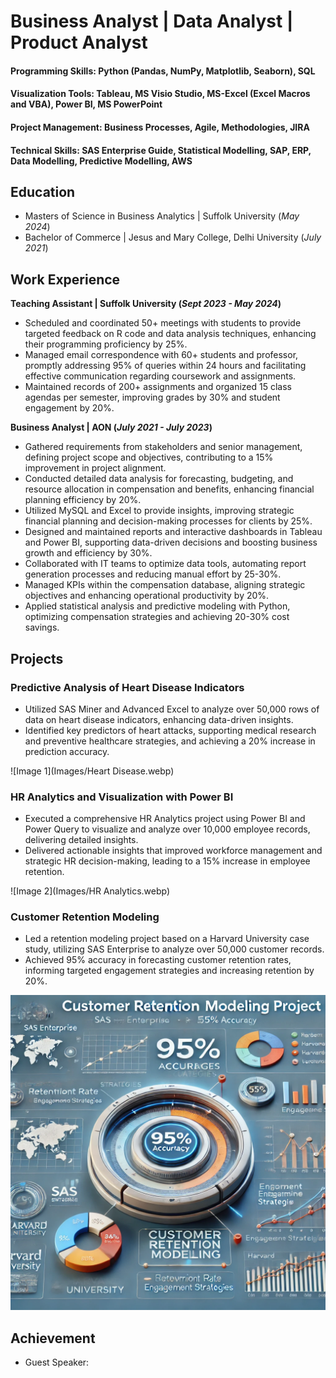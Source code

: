 # Business Analyst | Data Analyst | Product Analyst

#### Programming Skills: Python (Pandas, NumPy, Matplotlib, Seaborn), SQL
#### Visualization Tools: Tableau, MS Visio Studio, MS-Excel (Excel Macros and VBA), Power BI, MS PowerPoint
#### Project Management: Business Processes, Agile, Methodologies, JIRA
#### Technical Skills: SAS Enterprise Guide, Statistical Modelling, SAP, ERP, Data Modelling, Predictive Modelling, AWS

## Education							       		
- Masters of Science in Business Analytics	| Suffolk University (_May 2024_)	 			        		
- Bachelor of Commerce | Jesus and Mary College, Delhi University (_July 2021_)

## Work Experience
**Teaching Assistant | Suffolk University (_Sept 2023 - May 2024_)**
- Scheduled and coordinated 50+ meetings with students to provide targeted feedback on R code and data analysis techniques, enhancing their programming proficiency by 25%.
- Managed email correspondence with 60+ students and professor, promptly addressing 95% of queries within 24 hours and facilitating effective communication regarding coursework and assignments.
- Maintained records of 200+ assignments and organized 15 class agendas per semester, improving grades by 30% and student engagement by 20%.

**Business Analyst | AON (_July 2021 - July 2023_)**
- Gathered requirements from stakeholders and senior management, defining project scope and objectives, contributing to a 15% improvement in project alignment.
- Conducted detailed data analysis for forecasting, budgeting, and resource allocation in compensation and benefits, enhancing financial planning efficiency by 20%.
- Utilized MySQL and Excel to provide insights, improving strategic financial planning and decision-making processes for clients by 25%.
- Designed and maintained reports and interactive dashboards in Tableau and Power BI, supporting data-driven decisions and boosting business growth and efficiency by 30%.
- Collaborated with IT teams to optimize data tools, automating report generation processes and reducing manual effort by 25-30%.
- Managed KPIs within the compensation database, aligning strategic objectives and enhancing operational productivity by 20%.
- Applied statistical analysis and predictive modeling with Python, optimizing compensation strategies and achieving 20-30% cost savings.

## Projects
### Predictive Analysis of Heart Disease Indicators
- Utilized SAS Miner and Advanced Excel to analyze over 50,000 rows of data on heart disease indicators, enhancing data-driven insights.
- Identified key predictors of heart attacks, supporting medical research and preventive healthcare strategies, and achieving a 20% increase in prediction accuracy.

![Image 1](Images/Heart Disease.webp)

### HR Analytics and Visualization with Power BI

- Executed a comprehensive HR Analytics project using Power BI and Power Query to visualize and analyze over 10,000 employee records, delivering detailed insights.
- Delivered actionable insights that improved workforce management and strategic HR decision-making, leading to a 15% increase in employee retention.

![Image 2](Images/HR Analytics.webp)

### Customer Retention Modeling

- Led a retention modeling project based on a Harvard University case study, utilizing SAS Enterprise to analyze over 50,000 customer records.
- Achieved 95% accuracy in forecasting customer retention rates, informing targeted engagement strategies and increasing retention by 20%.

![Image 3](Images/CRM.webp)

## Achievement
- Guest Speaker: 
